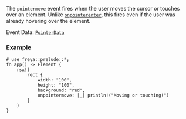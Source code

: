 The `pointermove` event fires when the user moves the cursor or touches over an element.
Unlike [`onpointerenter`](crate::elements::onpointerenter()), this fires even if the user was already hovering over
the element.

Event Data: [`PointerData`](crate::events::PointerData)

### Example

```rust, no_run
# use freya::prelude::*;
fn app() -> Element {
    rsx!(
        rect {
            width: "100",
            height: "100",
            background: "red",
            onpointermove: |_| println!("Moving or touching!")
        }
    )
}
```